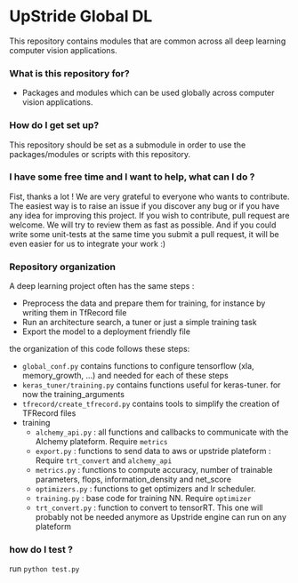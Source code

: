 # UpStride Global DL

This repository contains modules that are common across all deep learning computer vision applications. 

### What is this repository for?

* Packages and modules which can be used globally across computer vision applications. 

### How do I get set up?

This repository should be set as a submodule in order to use the packages/modules or scripts with this repository. 

### I have some free time and I want to help, what can I do ?

Fist, thanks a lot ! We are very grateful to everyone who wants to contribute. The easiest way is to raise an issue if you discover any bug or if you have any idea for improving this project.
If you wish to contribute, pull request are welcome. We will try to review them as fast as possible. 
And if you could write some unit-tests at the same time you submit a pull request, it will be even easier for us to integrate your work :)

### Repository organization

A deep learning project often has the same steps : 

- Preprocess the data and prepare them for training, for instance by writing them in TfRecord file
- Run an architecture search, a tuner or just a simple training task
- Export the model to a deployment friendly file

the organization of this code follows these steps:

* `global_conf.py` contains functions to configure tensorflow (xla, memory_growth, ...) and needed for each of these steps
* `keras_tuner/training.py` contains functions useful for keras-tuner. for now the training_arguments
* `tfrecord/create_tfrecord.py` contains tools to simplify the creation of TFRecord files
* training
    - `alchemy_api.py` : all functions and callbacks to communicate with the Alchemy plateform. Require `metrics`
    - `export.py` : functions to send data to aws or upstride plateform : Require `trt_convert` and `alchemy_api`
    - `metrics.py` : functions to compute accuracy, number of trainable parameters, flops, information_density and net_score
    - `optimizers.py` : functions to get optimizers and lr scheduler. 
    - `training.py` : base code for training NN. Require `optimizer`
    - `trt_convert.py` : function to convert to tensorRT. This one will probably not be needed anymore as Upstride engine can run on any plateform

### how do I test ?

run `python test.py`

